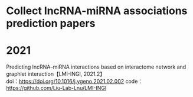 # Collect lncRNA-miRNA associations  prediction papers

# 2021
Predicting lncRNA–miRNA interactions based on interactome network and graphlet interaction【LMI-INGI, 2021.2】  
doi：https://doi.org/10.1016/j.ygeno.2021.02.002 
code：https://github.com/Liu-Lab-Lnu/LMI-INGI  

